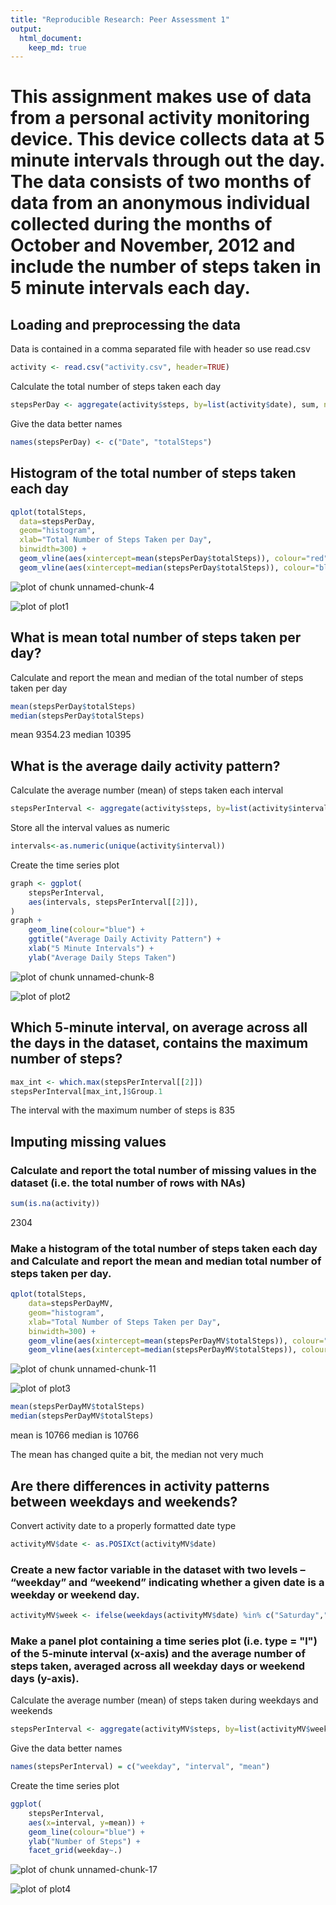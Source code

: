 ```yaml
---
title: "Reproducible Research: Peer Assessment 1"
output: 
  html_document:
    keep_md: true
---
```

# This assignment makes use of data from a personal activity monitoring device. This device collects data at 5 minute intervals through out the day. The data consists of two months of data from an anonymous individual collected during the months of October and November, 2012 and include the number of steps taken in 5 minute intervals each day.


## Loading and preprocessing the data
Data is contained in a comma separated file with header so use read.csv

```r
activity <- read.csv("activity.csv", header=TRUE)
```

Calculate the total number of steps taken each day

```r
stepsPerDay <- aggregate(activity$steps, by=list(activity$date), sum, na.rm=TRUE)
```

Give the data better names

```r
names(stepsPerDay) <- c("Date", "totalSteps")
```

## Histogram of the total number of steps taken each day

```r
qplot(totalSteps,
  data=stepsPerDay,
  geom="histogram",
  xlab="Total Number of Steps Taken per Day",
  binwidth=300) +
  geom_vline(aes(xintercept=mean(stepsPerDay$totalSteps)), colour="red") +
  geom_vline(aes(xintercept=median(stepsPerDay$totalSteps)), colour="blue", linetype="dashed")
```

![plot of chunk unnamed-chunk-4](figure/unnamed-chunk-4-1.png)

![plot of plot1](figure/plot1.png) 

## What is mean total number of steps taken per day?

Calculate and report the mean and median of the total number of steps taken per day

```r
mean(stepsPerDay$totalSteps)
median(stepsPerDay$totalSteps)
```

mean 9354.23
median 10395

## What is the average daily activity pattern?

Calculate the average number (mean) of steps taken each interval

```r
stepsPerInterval <- aggregate(activity$steps, by=list(activity$interval), mean, na.rm=TRUE)
```

Store all the interval values as numeric

```r
intervals<-as.numeric(unique(activity$interval))
```

Create the time series plot

```r
graph <- ggplot(
    stepsPerInterval,
    aes(intervals, stepsPerInterval[[2]]),
)
graph + 
    geom_line(colour="blue") + 
    ggtitle("Average Daily Activity Pattern") +
    xlab("5 Minute Intervals") +
    ylab("Average Daily Steps Taken")
```

![plot of chunk unnamed-chunk-8](figure/unnamed-chunk-8-1.png)

![plot of plot2](figure/plot2.png) 

## Which 5-minute interval, on average across all the days in the dataset, contains the maximum number of steps?


```r
max_int <- which.max(stepsPerInterval[[2]])
stepsPerInterval[max_int,]$Group.1
```

The interval with the maximum number of steps is 835

## Imputing missing values

### Calculate and report the total number of missing values in the dataset (i.e. the total number of rows with NAs)


```r
sum(is.na(activity))
```
2304

### Make a histogram of the total number of steps taken each day and Calculate and report the mean and median total number of steps taken per day.


```r
qplot(totalSteps,
    data=stepsPerDayMV,
    geom="histogram",
    xlab="Total Number of Steps Taken per Day",
    binwidth=300) +
    geom_vline(aes(xintercept=mean(stepsPerDayMV$totalSteps)), colour="red") +
    geom_vline(aes(xintercept=median(stepsPerDayMV$totalSteps)), colour="blue", linetype="dashed")
```

![plot of chunk unnamed-chunk-11](figure/unnamed-chunk-11-1.png)

![plot of plot3](figure/plot3.png) 


```r
mean(stepsPerDayMV$totalSteps)
median(stepsPerDayMV$totalSteps)
```

mean is 10766
median is 10766

The mean has changed quite a bit, the median not very much

## Are there differences in activity patterns between weekdays and weekends?

Convert activity date to a properly formatted date type

```r
activityMV$date <- as.POSIXct(activityMV$date)
```

### Create a new factor variable in the dataset with two levels – “weekday” and “weekend” indicating whether a given date is a weekday or weekend day.

```r
activityMV$week <- ifelse(weekdays(activityMV$date) %in% c("Saturday","Sunday"), "weekend", "weekday")
```

### Make a panel plot containing a time series plot (i.e. type = "l") of the 5-minute interval (x-axis) and the average number of steps taken, averaged across all weekday days or weekend days (y-axis).

Calculate the average number (mean) of steps taken during weekdays and weekends

```r
stepsPerInterval <- aggregate(activityMV$steps, by=list(activityMV$week, activityMV$interval), mean, na.rm=TRUE)
```

Give the data better names

```r
names(stepsPerInterval) = c("weekday", "interval", "mean")
```

Create the time series plot

```r
ggplot(
    stepsPerInterval,
    aes(x=interval, y=mean)) +
    geom_line(colour="blue") +
    ylab("Number of Steps") +
    facet_grid(weekday~.)
```

![plot of chunk unnamed-chunk-17](figure/unnamed-chunk-17-1.png)

![plot of plot4](figure/plot4.png)
